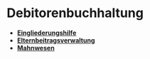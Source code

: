 # Debitorenbuchhaltung

* **[Eingliederungshilfe](debitorenbuchhaltung/eingliederungshilfe.md)**
* **[Elternbeitragsverwaltung](debitorenbuchhaltung/elternbeitragsverarbeitung.md)**
* **[Mahnwesen](debitorenbuchhaltung/mahnwesen.md)**
  